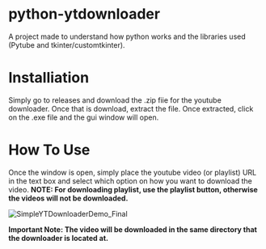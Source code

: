 # python-ytdownloader
A project made to understand how python works and the libraries used (Pytube and tkinter/customtkinter).

# Installiation
Simply go to releases and download the .zip fiie for the youtube downloader. Once that is download, extract the file.
Once extracted, click on the .exe file and the gui window will open.

# How To Use
Once the window is open, simply place the youtube video (or playlist) URL in the text box and select which option on how
you want to download the video. **NOTE: For downloading playlist, use the playlist button, otherwise the videos will not be downloaded.**

![SimpleYTDownloaderDemo_Final](https://github.com/PedroJColon/python-ytdownloader/assets/64868232/94b1859d-80b4-4d4d-8866-66f54e8a1181)

**Important Note: The video will be downloaded in the same directory that the downloader is located at.**
